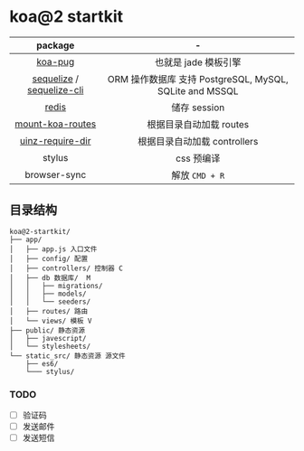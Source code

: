 # koa@2 startkit

| package | - |
|:-:|:-:|
| [koa-pug](https://github.com/chrisyip/koa-pug) | 也就是 jade 模板引擎 |
| [sequelize](http://docs.sequelizejs.com/en/latest/) / [sequelize-cli](https://github.com/sequelize/cli) | ORM 操作数据库 支持 PostgreSQL, MySQL, SQLite and MSSQL |
| [redis](http://redis.io/) | 储存 session |
| [mount-koa-routes](https://github.com/moajs/mount-koa-routes) | 根据目录自动加载 routes |
| [uinz-require-dir](https://github.com/uinz/uinz-require-dir) | 根据目录自动加载 controllers |
| stylus | css 预编译|
| browser-sync | 解放 `CMD + R` |

## 目录结构
```
koa@2-startkit/
├── app/
│   ├── app.js 入口文件
│   ├── config/ 配置
│   ├── controllers/ 控制器 C
│   ├── db 数据库/  M
│   │   ├── migrations/
│   │   ├── models/
│   │   └── seeders/
│   ├── routes/ 路由
│   └── views/ 模板 V
├── public/ 静态资源
│   ├── javescript/
│   └── stylesheets/
└── static_src/ 静态资源 源文件
    ├── es6/
    └─── stylus/
```


### TODO
- [ ] 验证码
- [ ] 发送邮件
- [ ] 发送短信
